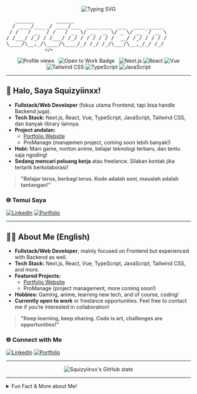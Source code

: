 <!-- Squizyiinxx's GitHub Profile README -->

<p align="center">
  <img src="https://readme-typing-svg.demolab.com?font=Fira+Code&pause=1000&color=14E9BC&center=true&vCenter=true&width=435&lines=Hi%2C+I%27m+Squizyiinxx!;Fullstack+Web+Developer;Frontend+Enthusiast+%26+Code+Lover" alt="Typing SVG" />
</p>

<p align="center">
<pre>
   ______       ______
  / ____/___ _/ ____/___  ____ ___  ___  ____ _____
 / /   / __ `/ /   / __ \/ __ `__ \/ _ \/ __ `/ __ \
/ /___/ /_/ / /___/ /_/ / / / / / /  __/ /_/ / / / /
\____/\__,_/\____/\____/_/ /_/ /_/\___/\__,_/_/ /_/
          <code>   &lt;/&gt;  </code>
</pre>
</p>

<p align="center">
  <img src="https://komarev.com/ghpvc/?username=Squizyiinxx&style=flat-square&color=14E9BC" alt="Profile views" />
  &nbsp;
  <img src="https://img.shields.io/badge/Open%20to%20Work-14E9BC?style=flat-square&logo=github&logoColor=white" alt="Open to Work Badge" />
  &nbsp;
  <img src="https://img.shields.io/badge/Frontend-Next.js-blue?style=flat-square" alt="Next.js" />
  <img src="https://img.shields.io/badge/React-20232A?style=flat-square&logo=react&logoColor=61DAFB" alt="React" />
  <img src="https://img.shields.io/badge/Vue-35495e?style=flat-square&logo=vue.js&logoColor=4FC08D" alt="Vue" />
  <img src="https://img.shields.io/badge/Tailwind_CSS-06B6D4?style=flat-square&logo=tailwind-css&logoColor=white" alt="Tailwind CSS" />
  <img src="https://img.shields.io/badge/TypeScript-007ACC?style=flat-square&logo=typescript&logoColor=white" alt="TypeScript" />
  <img src="https://img.shields.io/badge/JavaScript-F7DF1E?style=flat-square&logo=javascript&logoColor=black" alt="JavaScript" />
</p>

---

## 👋 Halo, Saya Squizyiinxx!

- **Fullstack/Web Developer** (fokus utama Frontend, tapi bisa handle Backend juga).
- **Tech Stack:** Next.js, React, Vue, TypeScript, JavaScript, Tailwind CSS, dan banyak library lainnya.
- **Project andalan:**  
  - [Portfolio Website](https://squizyiinxx.vercel.app/)  
  - ProManage (manajemen project, coming soon lebih banyak!)
- **Hobi:** Main game, nonton anime, belajar teknologi terbaru, dan tentu saja ngoding!
- **Sedang mencari peluang kerja** atau freelance. Silakan kontak jika tertarik berkolaborasi!

> **"Belajar terus, berbagi terus. Kode adalah seni, masalah adalah tantangan!"**

### 🌐 Temui Saya
[![LinkedIn](https://img.shields.io/badge/LinkedIn-jul21-blue?style=flat-square&logo=linkedin)](https://www.linkedin.com/in/jul21/)
[![Portfolio](https://img.shields.io/badge/Portfolio-squizyiinxx.vercel.app-14E9BC?style=flat-square&logo=vercel)](https://squizyiinxx.vercel.app/)

---

## 👨‍💻 About Me (English)

- **Fullstack/Web Developer**, mainly focused on Frontend but experienced with Backend as well.
- **Tech Stack:** Next.js, React, Vue, TypeScript, JavaScript, Tailwind CSS, and more.
- **Featured Projects:**  
  - [Portfolio Website](https://squizyiinxx.vercel.app/)  
  - ProManage (project management, more coming soon!)
- **Hobbies:** Gaming, anime, learning new tech, and of course, coding!
- **Currently open to work** or freelance opportunities. Feel free to contact me if you’re interested in collaboration!

> **"Keep learning, keep sharing. Code is art, challenges are opportunities!"**

### 🌐 Connect with Me
[![LinkedIn](https://img.shields.io/badge/LinkedIn-jul21-blue?style=flat-square&logo=linkedin)](https://www.linkedin.com/in/jul21/)
[![Portfolio](https://img.shields.io/badge/Portfolio-squizyiinxx.vercel.app-14E9BC?style=flat-square&logo=vercel)](https://squizyiinxx.vercel.app/)

---

<p align="center">
  <img src="https://github-readme-stats.vercel.app/api?username=Squizyiinxx&show_icons=true&theme=react&hide_title=true&hide_border=true" alt="Squizyiinxx's GitHub stats" />
</p>

---

<details>
  <summary>Fun Fact & More about Me!</summary>
  <ul>
    <li>🎮 Gamer (RPG & strategy enthusiast)</li>
    <li>🎬 Anime watcher (always up for recommendations!)</li>
    <li>🚀 Always up for learning new tech</li>
  </ul>
</details>

<!--
Custom ASCII art avatar by Copilot, inspired by code, laptop, and dev vibes. 
Feel free to tweak anything!
-->

